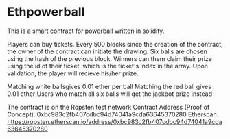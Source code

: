# Ethpowerball
This is a smart contract for powerball written in solidity.

Players can buy tickets.  Every 500 blocks since the creation of the contract, the owner of the contract can initiate the drawing.  Six
balls are chosen using the hash of the previous block.  Winners can them claim their prize using the id of their ticket, which is the 
ticket's index in the array.  Upon validation, the player will recieve his/her prize.

Matching white ballsgives 0.01 ether per ball
Matching the red ball gives 0.01 ether
Users who match all six balls will get the jackpot prize instead

The contract is on the Ropsten test network
Contract Address (Proof of Concept): 0xbc983c2fb407cdbc94d74041a9cda63645370280
Etherscan: https://ropsten.etherscan.io/address/0xbc983c2fb407cdbc94d74041a9cda63645370280


